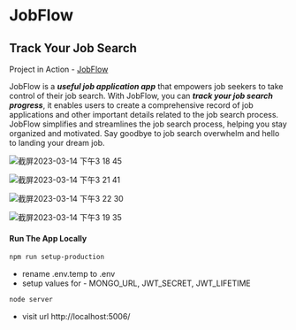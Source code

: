 # JobFlow

## Track Your Job Search

Project in Action - [JobFlow](https://jobflow.onrender.com/)

JobFlow is a **_useful job application app_** that empowers job seekers to take control of their job search. With JobFlow, you can **_track your job search progress_**, it enables users to create a comprehensive record of job applications and other important details related to the job search process. JobFlow simplifies and streamlines the job search process, helping you stay organized and motivated. Say goodbye to job search overwhelm and hello to landing your dream job.



![截屏2023-03-14 下午3 18 45](https://user-images.githubusercontent.com/116608701/225116430-3be45cd3-979a-4703-9e87-dac61077c737.png)

![截屏2023-03-14 下午3 21 41](https://user-images.githubusercontent.com/116608701/225116601-18460229-fb2b-446d-af4e-ff74f7a73a72.png)

![截屏2023-03-14 下午3 22 30](https://user-images.githubusercontent.com/116608701/225116659-2693ce97-cf5e-4fca-9d41-aa3469cf5b6a.png)

![截屏2023-03-14 下午3 19 35](https://user-images.githubusercontent.com/116608701/225116759-4fce1d14-9817-4da6-b54d-97d5026eea05.png)

#### Run The App Locally

```sh
npm run setup-production
```

- rename .env.temp to .env
- setup values for - MONGO_URL, JWT_SECRET, JWT_LIFETIME

```sh
node server
```

- visit url http://localhost:5006/


